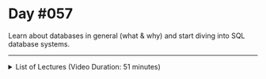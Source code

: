 # Day #057
Learn about databases in general (what & why) and start diving into SQL database systems.

---

<details>
    <summary>List of Lectures (Video Duration: 51 minutes)</summary>
    <ul>
        <li>A Quick Introduction To SQL Databases (RDBMS)</li>
        <li>A Quick Introduction To NoSQL Databases</li>
        <li>SQL vs NoSQL Databases</li>
        <li>Quiz 18 - Learning Check: Databases Introduction</li>
        <hr>
        <li>Module Introduction</li>
        <li>What & Why?</li>
        <li>RDBMS Option</li>
        <li>Installing MySQL & Setup Steps</li>
        <li>Database Server vs Databases vs Tables</li>
        <li>Writing Our First SQL Code & Creating a Database</li>
    </ul>
</details>